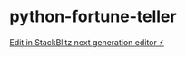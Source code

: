 # python-fortune-teller

[Edit in StackBlitz next generation editor ⚡️](https://stackblitz.com/~/github.com/ssuddreth/python-fortune-teller)